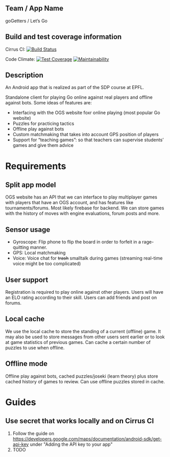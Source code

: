 ## Team / App Name
goGetters / Let’s Go

## Build and test coverage information
Cirrus CI: [![Build Status](https://api.cirrus-ci.com/github/whitewind664/sdp.svg)](https://cirrus-ci.com/github/whitewind664/sdp)

Code Climate: [![Test Coverage](https://api.codeclimate.com/v1/badges/eb499ed5d368f682cb26/test_coverage)](https://codeclimate.com/github/whitewind664/sdp/test_coverage) [![Maintainability](https://api.codeclimate.com/v1/badges/eb499ed5d368f682cb26/maintainability)](https://codeclimate.com/github/whitewind664/sdp/maintainability)

## Description
An Android app that is realized as part of the SDP course at EPFL.

Standalone client for playing Go online against real players and offline against bots. Some ideas of features are:  
 - Interfacing with the OGS website foxr online playing (most popular Go website)
 - Puzzles for practicing tactics
 - Offline play against bots
 - Custom matchmaking that takes into account GPS position of players
 - Support for “teaching games”: so that teachers can supervise students’ games and give them advice


# Requirements
## Split app model
OGS website has an API that we can interface to play multiplayer games with players that have an OGS account, and has features like tournaments/forums. Most likely firebase for backend. We can store games with the history of moves with engine evaluations, forum posts and more.

## Sensor usage
 - Gyroscope: Flip phone to flip the board in order to forfeit in a rage-quitting manner.
 - GPS: Local matchmaking
 - Voice: Voice chat for ~~trash~~ smalltalk during games (streaming real-time voice might be too complicated)

## User support
Registration is required to play online against other players. Users will have an ELO rating according to their skill. Users can add friends and post on forums.


## Local cache
We use the local cache to store the standing of a current (offline) game. It may also be used to store messages from other users sent earlier or to look at game statistics of previous games. Can cache a certain number of puzzles to use when offline.

## Offline mode

Offline play against bots, cached puzzles/joseki (learn theory) plus store cached history of games to review. Can use offline puzzles stored in cache.


# Guides
## Use secret that works locally and on Cirrus CI
1. Follow the guide on https://developers.google.com/maps/documentation/android-sdk/get-api-key under "Adding the API key to your app"
2. TODO